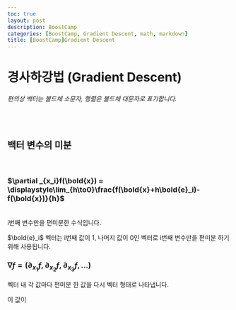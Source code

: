 ```yaml
---
toc: true
layout: post
description: BoostCamp
categories: [BoostCamp, Gradient Descent, math, markdown]
title: [BoostCamp]Gradient Descent
---
```

# 경사하강법 (Gradient Descent)
###### 편의상 백터는 볼드체 소문자, 행렬은 볼드체 대문자로 표기합니다.
<br/> 

## 백터 변수의 미분
<br/>

### $\partial _{x_i}f(\bold{x}) = \displaystyle\lim_{h\to0}\frac{f(\bold{x}+h\bold{e}_i)-f(\bold{x})}{h}$

<br/>
i번째 변수만을 편미분한 수식입니다.

$\bold{e}_i$ 벡터는 i번째 값이 1, 나머지 값이 0인 벡터로 i번째 변수만을 편미분 하기 위해 사용됩니다. 

### $\nabla f = (\partial_{x_1}f,\partial_{x_2}f,\partial_{x_3}f, ...)$

벡터 내 각 값마다 편미분 한 값을 다시 벡터 형태로 나타냅니다.

이 값이 